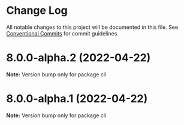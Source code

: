 # Change Log

All notable changes to this project will be documented in this file.
See [Conventional Commits](https://conventionalcommits.org) for commit guidelines.

# 8.0.0-alpha.2 (2022-04-22)

**Note:** Version bump only for package cli





# 8.0.0-alpha.1 (2022-04-22)

**Note:** Version bump only for package cli
